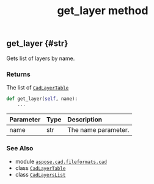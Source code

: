 ﻿---
title: get_layer method
second_title: Aspose.CAD for Python via .NET API References
description: 
type: docs
weight: 40
url: /aspose.cad.fileformats.cad/cadlayerslist/get_layer/
is_root: false
---

## get_layer {#str}

Gets list of layers by name.


### Returns 


The list of [`CadLayerTable`](/cad/python-net/aspose.cad.fileformats.cad.cadtables/cadlayertable)


```python
def get_layer(self, name):
    ...
```


| Parameter | Type | Description |
| :- | :- | :- |
| name | str | The name parameter. |



### See Also
* module [`aspose.cad.fileformats.cad`](../../)
* class [`CadLayerTable`](/cad/python-net/aspose.cad.fileformats.cad.cadtables/cadlayertable)
* class [`CadLayersList`](/cad/python-net/aspose.cad.fileformats.cad/cadlayerslist)
